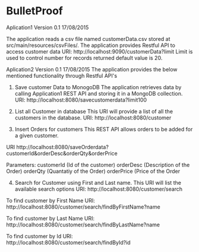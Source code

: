 # BulletProof

Aplication1 Version 0.1 17/08/2015

The application reads a csv file named customerData.csv stored at src/main/resources/csvFiles/.
The application provides Restful API to access customer data 
URI: http://localhost:9090/customerData?limit
Limit is used to control number for records returned default value is 20. 


Aplication2 Version 0.1 17/08/2015
The application provides the below mentioned functionality through Restful API's

1. Save customer Data to MonogoDB
The application retrieves data by calling Application1 REST API and storing it in a MongoDB collection.
URI: http://localhost:8080/savecustomerdata?limit100

2. List all Customer in database
This URI will provide a list of all the customers in the database.
URI: http://localhost:8080/customer 

3. Insert Orders for customers
This REST API allows orders to be added for a given customer.

URI http://localhost:8080/saveOrderdata?customerId&orderDesc&orderQty&orderPrice

Parameters:
customerId (Id of the customer)
orderDesc (Description of the Order)
orderQty (Quantatiy of the Order)
orderPrice (Price of the Order

4. Search for Customer using First and Last name.
This URI will list the available search options 
URI: http://localhost:8080/customer/search

To find customer by First Name
URI: http://localhost:8080/customer/search/findByFirstName?name

To find customer by Last Name 
URI: http://localhost:8080/customer/search/findByLastName?name

To find customer by Id
URI: http://localhost:8080/customer/search/findById?id
